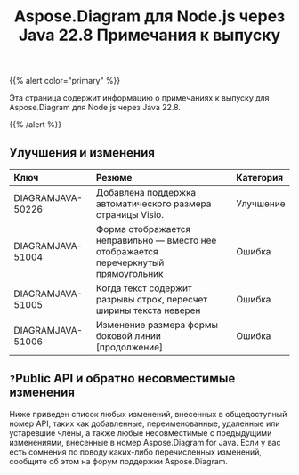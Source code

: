 ﻿---
title: Aspose.Diagram для Node.js через Java 22.8 Примечания к выпуску
type: docs
weight: 20
url: /ru/java/aspose-diagram-for-node-js-via-java-22-8-release-notes/
---
{{% alert color="primary" %}}

Эта страница содержит информацию о примечаниях к выпуску для Aspose.Diagram для Node.js через Java 22.8.

{{% /alert %}}
## **Улучшения и изменения**  ##

|**Ключ**|**Резюме**|**Категория**|
|:- |:- |:- |
|DIAGRAMJAVA-50226|Добавлена поддержка автоматического размера страницы Visio.|Улучшение|
|DIAGRAMJAVA-51004|Форма отображается неправильно — вместо нее отображается перечеркнутый прямоугольник|Ошибка|
|DIAGRAMJAVA-51005|Когда текст содержит разрывы строк, пересчет ширины текста неверен|Ошибка|
|DIAGRAMJAVA-51006|Изменение размера формы боковой линии [продолжение]|Ошибка|

## `?`**Public API и обратно несовместимые изменения**
Ниже приведен список любых изменений, внесенных в общедоступный номер API, таких как добавленные, переименованные, удаленные или устаревшие члены, а также любые несовместимые с предыдущими изменениями, внесенные в номер Aspose.Diagram for Java. Если у вас есть сомнения по поводу каких-либо перечисленных изменений, сообщите об этом на форум поддержки Aspose.Diagram.
